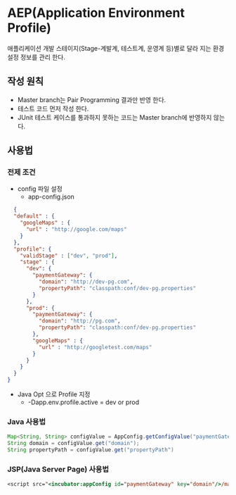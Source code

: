 # AEP(Application Environment Profile)
애플리케이션 개발 스테이지(Stage-계발계, 테스트계, 운영계 등)별로 달라 지는 환경 설정 정보를 관리 한다.

## 작성 원칙
- Master branch는 Pair Programming 결과만 반영 한다.
- 테스트 코드 먼저 작성 한다.
- JUnit 테스트 케이스를 통과하지 못하는 코드는 Master branch에 반영하지 않는다.

## 사용법
### 전제 조건
* config 파일 설정
  * app-config.json
```json
  {
  "default" : {
    "googleMaps" : {
      "url" : "http://google.com/maps"
    }
  },
  "profile": {
    "validStage" : ["dev", "prod"],
    "stage" : {
      "dev": {
        "paymentGateway": {
          "domain": "http://dev-pg.com",
          "propertyPath": "classpath:conf/dev-pg.properties"
        }
      },
      "prod": {
        "paymentGateway": {
          "domain": "http://pg.com",
          "propertyPath": "classpath:conf/dev-pg.properties"
        },
        "googleMaps" : {
          "url" : "http://googletest.com/maps"
        }
      }
    }
  }
}
```
* Java Opt 으로 Profile 지정
  * -Dapp.env.profile.active = dev or prod

### Java 사용법
```java
Map<String, String> configValue = AppConfig.getConfigValue("paymentGateway");
String domain = configValue.get("domain");
String propertyPath = configValue.get("propertyPath")
```
### JSP(Java Server Page) 사용법
```jsp
<script src="<incubator:appConfig id="paymentGateway" key="domain"/>/main/payment.js"></script>
```
